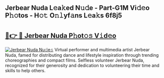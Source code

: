 ## Jerbear Nuda L𝚎a𝚔ed N𝚞𝚍e - Part-G1M Vi𝚍𝚎o P𝚑𝚘tos - H𝚘𝚝 O𝚗𝚕yf𝚊ns L𝚎a𝚔s 6f8j5

# <h2><a href="http://kf8cupi.oniu.top/?m=Jerbear+Nuda">🔗👉 🔴 Jerbear Nuda P𝚑ot𝚘𝚜 V𝚒d𝚎o</a></h2>

[![Jerbear Nuda Nu𝚍e𝚜](https://i.imgur.com/0qMVB7G.gif)](http://kf8cupi.oniu.top/?m=Jerbear+Nuda)
Virtual performer and multimedia artist Jerbear Nuda, famed for distributing dance and lifestyle inspiration through trending choreographies and compact films. Selfless volunteer Jerbear Nuda, recognized for their generosity and dedication to volunteering their time and skills to help others.  
